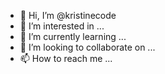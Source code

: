 - 👋 Hi, I’m @kristinecode
- 👀 I’m interested in ...
- 🌱 I’m currently learning ...
- 💞️ I’m looking to collaborate on ...
- 📫 How to reach me ...

<!---
kristinecode/kristinecode is a ✨ special ✨ repository because its `README.md` (this file) appears on your GitHub profile.
You can click the Preview link to take a look at your changes.
--->
